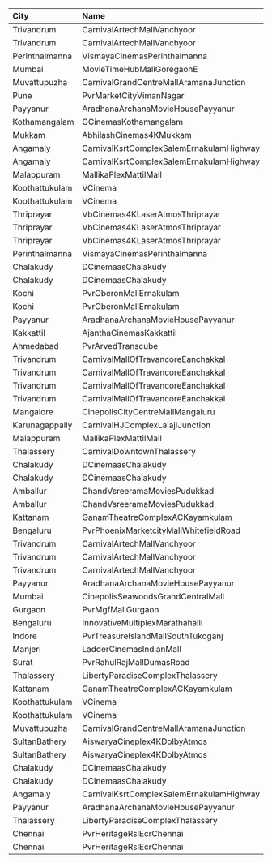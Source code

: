 | City           | Name                                     |  Time | Type             | Price | Capacity | Booked |
| :------------- | :--------------------------------------- | ----: | :--------------- | ----: | -------: | -----: |
| Trivandrum     | CarnivalArtechMallVanchyoor              | 10:00 | ExecutiveOffline |  100₹ |       28 |     14 |
| Trivandrum     | CarnivalArtechMallVanchyoor              | 10:00 | SilverOffline    |  180₹ |      168 |     90 |
| Perinthalmanna | VismayaCinemasPerinthalmanna             | 10:00 | Platinum         |  100₹ |      151 |     77 |
| Mumbai         | MovieTimeHubMallGoregaonE                | 10:00 | Mhraja           |  120₹ |       22 |      3 |
| Muvattupuzha   | CarnivalGrandCentreMallAramanaJunction   | 10:15 | ExecutiveOffline |  130₹ |       96 |     57 |
| Pune           | PvrMarketCityVimanNagar                  | 10:30 | Prime            |  140₹ |       59 |      4 |
| Payyanur       | AradhanaArchanaMovieHousePayyanur        | 10:30 | Royal            |  100₹ |      532 |    266 |
| Kothamangalam  | GCinemasKothamangalam                    | 11:00 | Gold             |  130₹ |      162 |     81 |
| Mukkam         | AbhilashCinemas4KMukkam                  | 11:30 | Executive        |  112₹ |      300 |    150 |
| Angamaly       | CarnivalKsrtComplexSalemErnakulamHighway | 11:45 | Platinum         |  150₹ |      110 |     56 |
| Angamaly       | CarnivalKsrtComplexSalemErnakulamHighway | 11:45 | GoldOffline      |  130₹ |      188 |     99 |
| Malappuram     | MallikaPlexMattilMall                    | 12:00 | Executive        |  140₹ |       50 |     17 |
| Koothattukulam | VCinema                                  | 12:00 | Gold             |  235₹ |        6 |      3 |
| Koothattukulam | VCinema                                  | 12:00 | Silver           |  125₹ |      159 |     80 |
| Thriprayar     | VbCinemas4KLaserAtmosThriprayar          | 12:15 | Recliner         |  350₹ |        8 |      4 |
| Thriprayar     | VbCinemas4KLaserAtmosThriprayar          | 12:15 | Royal            |  190₹ |      132 |     66 |
| Thriprayar     | VbCinemas4KLaserAtmosThriprayar          | 12:15 | Club             |  130₹ |       39 |     19 |
| Perinthalmanna | VismayaCinemasPerinthalmanna             | 13:00 | Platinum         |  100₹ |      151 |     75 |
| Chalakudy      | DCinemaasChalakudy                       | 13:00 | Platinum         |  270₹ |        5 |      2 |
| Chalakudy      | DCinemaasChalakudy                       | 13:00 | Gold             |  130₹ |      239 |    134 |
| Kochi          | PvrOberonMallErnakulam                   | 13:30 | Classic          |  125₹ |       36 |     18 |
| Kochi          | PvrOberonMallErnakulam                   | 13:30 | ClassicPlus      |  170₹ |       81 |     62 |
| Payyanur       | AradhanaArchanaMovieHousePayyanur        | 13:30 | Royal            |  100₹ |      532 |    266 |
| Kakkattil      | AjanthaCinemasKakkattil                  | 13:30 | Executive        |  110₹ |      199 |     99 |
| Ahmedabad      | PvrArvedTranscube                        | 13:40 | Prime            |  175₹ |      100 |     13 |
| Trivandrum     | CarnivalMallOfTravancoreEanchakkal       | 14:15 | NormalOffline    |  100₹ |       16 |      8 |
| Trivandrum     | CarnivalMallOfTravancoreEanchakkal       | 14:15 | ExecutiveOffline |  180₹ |       80 |     43 |
| Trivandrum     | CarnivalMallOfTravancoreEanchakkal       | 14:15 | Silver           |  210₹ |      140 |     85 |
| Trivandrum     | CarnivalMallOfTravancoreEanchakkal       | 14:15 | Gold             |  350₹ |       12 |      7 |
| Mangalore      | CinepolisCityCentreMallMangaluru         | 14:15 | Platinum         |  150₹ |       50 |      2 |
| Karunagappally | CarnivalHJComplexLalajiJunction          | 14:20 | ClassicOffline   |  150₹ |      194 |    108 |
| Malappuram     | MallikaPlexMattilMall                    | 14:30 | Executive        |  140₹ |       50 |     17 |
| Thalassery     | CarnivalDowntownThalassery               | 14:45 | ExecutiveOffline |  140₹ |      131 |     71 |
| Chalakudy      | DCinemaasChalakudy                       | 15:30 | Platinum         |  270₹ |        5 |      2 |
| Chalakudy      | DCinemaasChalakudy                       | 15:30 | Gold             |  130₹ |      239 |    130 |
| Amballur       | ChandVsreeramaMoviesPudukkad             | 15:30 | Platinum         |  180₹ |       36 |     17 |
| Amballur       | ChandVsreeramaMoviesPudukkad             | 15:30 | Gold             |  130₹ |      322 |    128 |
| Kattanam       | GanamTheatreComplexACKayamkulam          | 15:30 | FirstClass       |  150₹ |      191 |    149 |
| Bengaluru      | PvrPhoenixMarketcityMallWhitefieldRoad   | 15:50 | Classic          |  210₹ |       72 |      8 |
| Trivandrum     | CarnivalArtechMallVanchyoor              | 16:00 | ExecutiveOffline |  100₹ |       13 |      7 |
| Trivandrum     | CarnivalArtechMallVanchyoor              | 16:00 | SilverOffline    |  180₹ |      151 |     78 |
| Trivandrum     | CarnivalArtechMallVanchyoor              | 16:00 | GoldOffline      |  350₹ |       13 |      7 |
| Payyanur       | AradhanaArchanaMovieHousePayyanur        | 16:30 | Royal            |  100₹ |      532 |    266 |
| Mumbai         | CinepolisSeawoodsGrandCentralMall        | 16:35 | Premium          |  220₹ |       30 |      4 |
| Gurgaon        | PvrMgfMallGurgaon                        | 16:40 | Prime            |  200₹ |       35 |      1 |
| Bengaluru      | InnovativeMultiplexMarathahalli          | 16:45 | Premium          |  200₹ |       89 |     12 |
| Indore         | PvrTreasureIslandMallSouthTukoganj       | 16:50 | Prime            |  240₹ |       69 |     20 |
| Manjeri        | LadderCinemasIndianMall                  | 17:00 | Executive        |  150₹ |      114 |     54 |
| Surat          | PvrRahulRajMallDumasRoad                 | 17:15 | Prime            |  190₹ |       72 |     19 |
| Thalassery     | LibertyParadiseComplexThalassery         | 17:30 | Perl             |  125₹ |      250 |    208 |
| Kattanam       | GanamTheatreComplexACKayamkulam          | 18:45 | FirstClass       |  150₹ |      191 |    149 |
| Koothattukulam | VCinema                                  | 19:00 | Gold             |  235₹ |        6 |      3 |
| Koothattukulam | VCinema                                  | 19:00 | Silver           |  125₹ |      159 |     80 |
| Muvattupuzha   | CarnivalGrandCentreMallAramanaJunction   | 19:00 | ExecutiveOffline |  160₹ |       96 |     59 |
| SultanBathery  | AiswaryaCineplex4KDolbyAtmos             | 19:15 | SofaSeat         |  170₹ |       16 |      7 |
| SultanBathery  | AiswaryaCineplex4KDolbyAtmos             | 19:15 | GoldClass        |  110₹ |      147 |     72 |
| Chalakudy      | DCinemaasChalakudy                       | 19:15 | Platinum         |  270₹ |        5 |      2 |
| Chalakudy      | DCinemaasChalakudy                       | 19:15 | Gold             |  130₹ |      239 |    128 |
| Angamaly       | CarnivalKsrtComplexSalemErnakulamHighway | 19:30 | GoldOffline      |  150₹ |      202 |    110 |
| Payyanur       | AradhanaArchanaMovieHousePayyanur        | 19:30 | Royal            |  100₹ |      532 |    266 |
| Thalassery     | LibertyParadiseComplexThalassery         | 19:45 | Perl             |  125₹ |      250 |    208 |
| Chennai        | PvrHeritageRslEcrChennai                 | 22:10 | Classic          |   64₹ |       15 |     15 |
| Chennai        | PvrHeritageRslEcrChennai                 | 22:10 | Prime            |  203₹ |      118 |     13 |